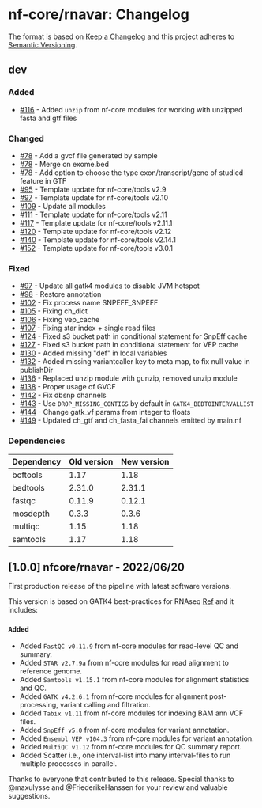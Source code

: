 # nf-core/rnavar: Changelog

The format is based on [Keep a Changelog](https://keepachangelog.com/en/1.0.0/)
and this project adheres to [Semantic Versioning](https://semver.org/spec/v2.0.0.html).

## dev

### Added

- [#116](https://github.com/nf-core/rnavar/pull/116) - Added `unzip` from nf-core modules for working with unzipped fasta and gtf files

### Changed

- [#78](https://github.com/nf-core/rnavar/pull/78) - Add a gvcf file generated by sample
- [#78](https://github.com/nf-core/rnavar/pull/78) - Merge on exome.bed
- [#78](https://github.com/nf-core/rnavar/pull/78) - Add option to choose the type exon/transcript/gene of studied feature in GTF
- [#95](https://github.com/nf-core/rnavar/pull/95) - Template update for nf-core/tools v2.9
- [#97](https://github.com/nf-core/rnavar/pull/97) - Template update for nf-core/tools v2.10
- [#109](https://github.com/nf-core/rnavar/pull/109) - Update all modules
- [#111](https://github.com/nf-core/rnavar/pull/111) - Template update for nf-core/tools v2.11
- [#117](https://github.com/nf-core/rnavar/pull/117) - Template update for nf-core/tools v2.11.1
- [#120](https://github.com/nf-core/rnavar/pull/120) - Template update for nf-core/tools v2.12
- [#140](https://github.com/nf-core/rnavar/pull/140) - Template update for nf-core/tools v2.14.1
- [#152](https://github.com/nf-core/rnavar/pull/152) - Template update for nf-core/tools v3.0.1

### Fixed

- [#97](https://github.com/nf-core/rnavar/pull/97) - Update all gatk4 modules to disable JVM hotspot
- [#98](https://github.com/nf-core/rnavar/pull/98) - Restore annotation
- [#102](https://github.com/nf-core/rnavar/pull/102) - Fix process name SNPEFF_SNPEFF
- [#105](https://github.com/nf-core/rnavar/pull/105) - Fixing ch_dict
- [#106](https://github.com/nf-core/rnavar/pull/106) - Fixing vep_cache
- [#107](https://github.com/nf-core/rnavar/pull/107) - Fixing star index + single read files
- [#124](https://github.com/nf-core/rnavar/pull/124) - Fixed s3 bucket path in conditional statement for SnpEff cache
- [#127](https://github.com/nf-core/rnavar/pull/127) - Fixed s3 bucket path in conditional statement for VEP cache
- [#130](https://github.com/nf-core/rnavar/pull/130) - Added missing "def" in local variables
- [#132](https://github.com/nf-core/rnavar/pull/132) - Added missing variantcaller key to meta map, to fix null value in publishDir
- [#136](https://github.com/nf-core/rnavar/pull/136) - Replaced unzip module with gunzip, removed unzip module
- [#138](https://github.com/nf-core/rnavar/pull/138) - Proper usage of GVCF
- [#142](https://github.com/nf-core/rnavar/pull/142) - Fix dbsnp channels
- [#143](https://github.com/nf-core/rnavar/pull/143) - Use `DROP_MISSING_CONTIGS` by default in `GATK4_BEDTOINTERVALLIST`
- [#144](https://github.com/nf-core/rnavar/pull/144) - Change gatk_vf params from integer to floats
- [#149](https://github.com/nf-core/rnavar/pull/149) - Updated ch_gtf and ch_fasta_fai channels emitted by main.nf

### Dependencies

| Dependency | Old version | New version |
| ---------- | ----------- | ----------- |
| bcftools   | 1.17        | 1.18        |
| bedtools   | 2.31.0      | 2.31.1      |
| fastqc     | 0.11.9      | 0.12.1      |
| mosdepth   | 0.3.3       | 0.3.6       |
| multiqc    | 1.15        | 1.18        |
| samtools   | 1.17        | 1.18        |

## [1.0.0] nfcore/rnavar - 2022/06/20

First production release of the pipeline with latest software versions.

This version is based on GATK4 best-practices for RNAseq [Ref](https://github.com/gatk-workflows/gatk4-rnaseq-germline-snps-indels) and it includes:

### `Added`

- Added `FastQC v0.11.9` from nf-core modules for read-level QC and summary.
- Added `STAR v2.7.9a` from nf-core modules for read alignment to reference genome.
- Added `Samtools v1.15.1` from nf-core modules for alignment statistics and QC.
- Added `GATK v4.2.6.1` from nf-core modules for alignment post-processing, variant calling and filtration.
- Added `Tabix v1.11` from nf-core modules for indexing BAM ann VCF files.
- Added `SnpEff v5.0` from nf-core modules for variant annotation.
- Added `Ensembl VEP v104.3` from nf-core modules for variant annotation.
- Added `MultiQC v1.12` from nf-core modules for QC summary report.
- Added Scatter i.e., one interval-list into many interval-files to run multiple processes in parallel.

Thanks to everyone that contributed to this release.
Special thanks to @maxulysse and @FriederikeHanssen for your review and valuable suggestions.
